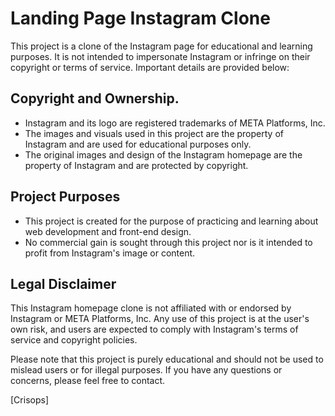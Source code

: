 # Landing Page Instagram Clone


This project is a clone of the Instagram page for educational and learning purposes. It is not intended to impersonate Instagram or infringe on their copyright or terms of service. Important details are provided below:


## Copyright and Ownership.


- Instagram and its logo are registered trademarks of META Platforms, Inc.
- The images and visuals used in this project are the property of Instagram and are used for educational purposes only.
- The original images and design of the Instagram homepage are the property of Instagram and are protected by copyright.


## Project Purposes


- This project is created for the purpose of practicing and learning about web development and front-end design.
- No commercial gain is sought through this project nor is it intended to profit from Instagram's image or content.


## Legal Disclaimer


This Instagram homepage clone is not affiliated with or endorsed by Instagram or META Platforms, Inc. Any use of this project is at the user's own risk, and users are expected to comply with Instagram's terms of service and copyright policies.


Please note that this project is purely educational and should not be used to mislead users or for illegal purposes. If you have any questions or concerns, please feel free to contact.


[Crisops]



